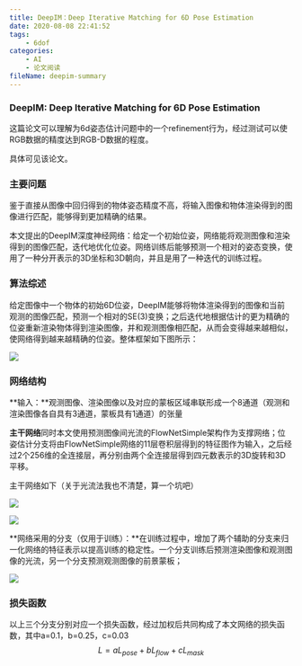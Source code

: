 ```yaml
---
title: DeepIM：Deep Iterative Matching for 6D Pose Estimation
date: 2020-08-08 22:41:52
tags:
	- 6dof
categories:
	- AI
	- 论文阅读
fileName: deepim-summary
---
```


### DeepIM: Deep Iterative Matching for 6D Pose Estimation

这篇论文可以理解为6d姿态估计问题中的一个refinement行为，经过测试可以使RGB数据的精度达到RGB-D数据的程度。

具体可见该论文。

### 主要问题

鉴于直接从图像中回归得到的物体姿态精度不高，将输入图像和物体渲染得到的图像进行匹配，能够得到更加精确的结果。

本文提出的DeepIM深度神经网络：给定一个初始位姿，网络能将观测图像和渲染得到的图像匹配，迭代地优化位姿。网络训练后能够预测一个相对的姿态变换，使用了一种分开表示的3D坐标和3D朝向，并且是用了一种迭代的训练过程。



### 算法综述

给定图像中一个物体的初始6D位姿，DeepIM能够将物体渲染得到的图像和当前观测的图像匹配，预测一个相对的SE(3)变换；之后迭代地根据估计的更为精确的位姿重新渲染物体得到渲染图像，并和观测图像相匹配，从而会变得越来越相似，使网络得到越来越精确的位姿。整体框架如下图所示：

![](http://cdn.ziyedy.top/image/DeepIM/%E7%BD%91%E7%BB%9C%E7%A4%BA%E6%84%8F%E5%9B%BE.png)

### 网络结构

**输入：**观测图像、渲染图像以及对应的蒙板区域串联形成一个8通道（观测和渲染图像各自具有3通道，蒙板具有1通道）的张量

**主干网络**同时本文使用预测图像间光流的FlowNetSimple架构作为支撑网络；位姿估计分支将由FlowNetSimple网络的11层卷积层得到的特征图作为输入，之后经过2个256维的全连接层，再分别由两个全连接层得到四元数表示的3D旋转和3D平移。

主干网络如下（关于光流法我也不清楚，算一个坑吧）

![](http://cdn.ziyedy.top/image/DeepIM/FlowNetSimple1.png)

![](http://cdn.ziyedy.top/image/DeepIM/FlowNetSimple2.png)



**网络采用的分支（仅用于训练）：**在训练过程中，增加了两个辅助的分支来归一化网络的特征表示以提高训练的稳定性。一个分支训练后预测渲染图像和观测图像的光流，另一个分支预测观测图像的前景蒙板；

![](http://cdn.ziyedy.top/image/DeepIM/%E7%BD%91%E7%BB%9C%E7%BB%93%E6%9E%84.png)



### 损失函数

以上三个分支分别对应一个损失函数，经过加权后共同构成了本文网络的损失函数，其中a=0.1，b=0.25，c=0.03
$$
L = aL_{pose} + bL_{flow} + cL_{mask}
$$

